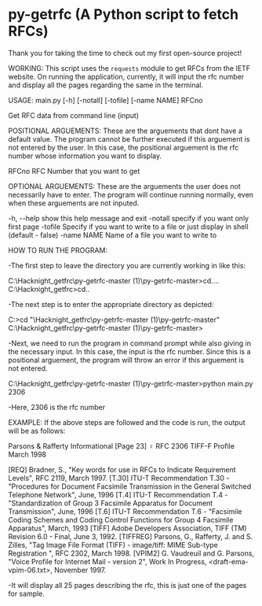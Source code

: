 # py-getrfc (A Python script to fetch RFCs)

Thank you for taking the time to check out my first open-source
project!


WORKING:
This script uses the `requests` module to get RFCs from the
IETF website.
On running the application, currently, it will input the rfc number and display all the pages regarding the same in the terminal.


USAGE:
main.py [-h] [-notall] [-tofile] [-name NAME] RFCno

Get RFC data from command line (input)


POSITIONAL ARGUEMENTS:
These are the arguements that dont have a default value. The program cannot be further executed if this arguement is not entered by the user.
In this case, the positional arguement is the rfc number whose information you want to display.

  RFCno       RFC Number that you want to get
  

OPTIONAL ARGUEMENTS:
These are the arguements the user does not necessarily have to enter. 
The program will continue running normally, even when these arguements are not inputed. 

  -h, --help  show this help message and exit
  -notall     specify if you want only first page
  -tofile     Specify if you want to write to a file or just display in shell
              (default - false)
  -name NAME  Name of a file you want to write to
  
  
  
HOW TO RUN THE PROGRAM:
 
 -The first step to leave the directory you are currently working in like this:
 
C:\Hacknight_getfrc\py-getrfc-master (1)\py-getrfc-master>cd..\..
C:\Hacknight_getfrc>cd..

 -The next step is to enter the appropriate directory as depicted:
 
C:\>cd "\Hacknight_getfrc\py-getrfc-master (1)\py-getrfc-master"\
C:\Hacknight_getfrc\py-getrfc-master (1)\py-getrfc-master>

 -Next, we need to run the program in command prompt while also giving in the necessary input.
  In this case, the input is the rfc number. Since this is a positional arguement, the program will throw an error if this arguement is not entered.
  
C:\Hacknight_getfrc\py-getrfc-master (1)\py-getrfc-master>python main.py 2306

 -Here, 2306 is the rfc number


EXAMPLE:
If the above steps are followed and the code is run, the output will be as follows:


Parsons & Rafferty           Informational                     [Page 23]
♀
RFC 2306                     TIFF-F Profile                   March 1998


   [REQ] Bradner, S., "Key words for use in RFCs to Indicate
        Requirement Levels", RFC 2119, March 1997.
   [T.30] ITU-T Recommendation T.30 - "Procedures for Document
        Facsimile Transmission in the General Switched Telephone
        Network", June, 1996
   [T.4] ITU-T Recommendation T.4 - "Standardization of Group 3
        Facsimile Apparatus for Document Transmission", June, 1996
   [T.6] ITU-T Recommendation T.6 - "Facsimile Coding Schemes and
        Coding Control Functions for Group 4 Facsimile Apparatus",
        March, 1993
   [TIFF] Adobe Developers Association, TIFF (TM) Revision 6.0 -
        Final, June 3, 1992.
   [TIFFREG] Parsons, G., Rafferty, J. and S. Zilles, "Tag Image File
        Format (TIFF) - image/tiff:  MIME Sub-type Registration ", RFC
        2302, March 1998.
   [VPIM2] G. Vaudreuil and G. Parsons, "Voice Profile for Internet
        Mail - version 2", Work In Progress, <draft-ema-vpim-06.txt>,
        November 1997.
        
        
-It will display all 25 pages describing the rfc, this is just one of the pages for sample.


